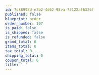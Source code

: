 ```yaml
---
id: 7c88995d-e7b2-4d62-95ea-75122af6326f
published: false
blueprint: order
order_number: 107
is_paid: false
is_shipped: false
is_refunded: false
grand_total: 0
items_total: 0
tax_total: 0
shipping_total: 0
coupon_total: 0
title: ' '
---
```

